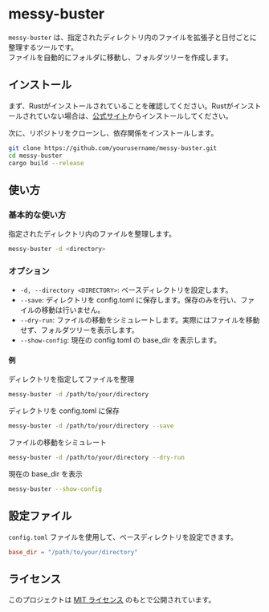 # messy-buster

`messy-buster` は、指定されたディレクトリ内のファイルを拡張子と日付ごとに整理するツールです。  
ファイルを自動的にフォルダに移動し、フォルダツリーを作成します。

## インストール

まず、Rustがインストールされていることを確認してください。Rustがインストールされていない場合は、[公式サイト](https://www.rust-lang.org/)からインストールしてください。

次に、リポジトリをクローンし、依存関係をインストールします。

```sh
git clone https://github.com/yourusername/messy-buster.git
cd messy-buster
cargo build --release
```

## 使い方

### 基本的な使い方

指定されたディレクトリ内のファイルを整理します。

```sh
messy-buster -d <directory>
```

### オプション

- `-d, --directory <DIRECTORY>`: ベースディレクトリを設定します。
- `--save`: ディレクトリを config.toml に保存します。保存のみを行い、ファイルの移動は行いません。
- `--dry-run`: ファイルの移動をシミュレートします。実際にはファイルを移動せず、フォルダツリーを表示します。
- `--show-config`: 現在の config.toml の base_dir を表示します。

#### 例

ディレクトリを指定してファイルを整理
```sh
messy-buster -d /path/to/your/directory
```

ディレクトリを config.toml に保存

```sh
messy-buster -d /path/to/your/directory --save
```

ファイルの移動をシミュレート

```sh
messy-buster -d /path/to/your/directory --dry-run
```

現在の base_dir を表示

```sh
messy-buster --show-config
```


## 設定ファイル

`config.toml` ファイルを使用して、ベースディレクトリを設定できます。

```toml
base_dir = "/path/to/your/directory"
```

## ライセンス

このプロジェクトは [MIT ライセンス](LICENSE) のもとで公開されています。

